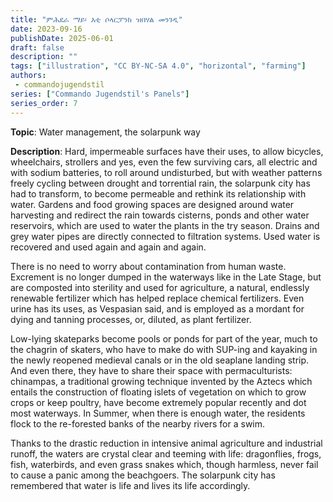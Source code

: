 ```yaml
---
title: "ምሕደራ ማይ፡ እቲ ሶላርፓንክ ዝበሃል መንገዲ"
date: 2023-09-16
publishDate: 2025-06-01
draft: false
description: ""
tags: ["illustration", "CC BY-NC-SA 4.0", "horizontal", "farming"]
authors:
 - commandojugendstil
series: ["Commando Jugendstil's Panels"]
series_order: 7
---
```


**Topic**: 
Water management, the solarpunk way

**Description**:
Hard, impermeable surfaces have their uses, to allow bicycles, wheelchairs, strollers and yes, even the few surviving cars, all electric and with sodium batteries, to roll around undisturbed, but with weather patterns freely cycling between drought and torrential rain, the solarpunk city has had to transform, to become permeable and rethink its relationship with water.
Gardens and food growing spaces are designed around water harvesting and redirect the rain towards cisterns, ponds and other water reservoirs, which are used to water the plants in the try season. Drains and grey water pipes are directly connected to filtration systems. Used water is recovered and used again and again and again.

There is no need to worry about contamination from human waste. Excrement is no longer dumped in the waterways like in the Late Stage, but are composted into sterility and used for agriculture, a natural, endlessly renewable fertilizer which has helped replace chemical fertilizers. Even urine has its uses, as Vespasian said, and is employed as a mordant for dying and tanning processes, or, diluted, as plant fertilizer.

Low-lying skateparks become pools or ponds for part of the year, much to the chagrin of skaters, who have to make do with SUP-ing and kayaking in the newly reopened medieval canals or in the old seaplane landing strip. And even there, they have to share their space with permaculturists: chinampas, a traditional growing technique invented by the Aztecs which entails the construction of floating islets of vegetation on which to grow crops or keep poultry, have become extremely popular recently and dot most waterways.
In Summer, when there is enough water, the residents flock to the re-forested banks of the nearby rivers for a swim.

Thanks to the drastic reduction in intensive animal agriculture and industrial runoff, the waters are crystal clear and teeming with life: dragonflies, frogs, fish, waterbirds, and even grass snakes which, though harmless, never fail to cause a panic among the beachgoers.
The solarpunk city has remembered that water is life and lives its life accordingly.
